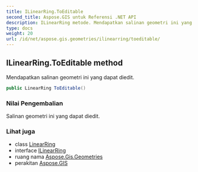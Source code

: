 ```yaml
---
title: ILinearRing.ToEditable
second_title: Aspose.GIS untuk Referensi .NET API
description: ILinearRing metode. Mendapatkan salinan geometri ini yang dapat diedit.
type: docs
weight: 20
url: /id/net/aspose.gis.geometries/ilinearring/toeditable/
---
```

## ILinearRing.ToEditable method

Mendapatkan salinan geometri ini yang dapat diedit.

```csharp
public LinearRing ToEditable()
```

### Nilai Pengembalian

Salinan geometri ini yang dapat diedit.

### Lihat juga

* class [LinearRing](../../linearring/)
* interface [ILinearRing](../)
* ruang nama [Aspose.Gis.Geometries](../../ilinearring/)
* perakitan [Aspose.GIS](../../../)


